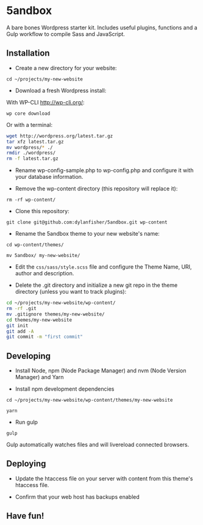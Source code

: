 # 5andbox

A bare bones Wordpress starter kit. Includes useful plugins, functions and a Gulp workflow to compile Sass and JavaScript.

## Installation

- Create a new directory for your website:

`cd ~/projects/my-new-website`

- Download a fresh Wordpress install:

With WP-CLI http://wp-cli.org/:

`wp core download`

Or with a terminal:

```bash
wget http://wordpress.org/latest.tar.gz
tar xfz latest.tar.gz
mv wordpress/* ./
rmdir ./wordpress/
rm -f latest.tar.gz
```

- Rename wp-config-sample.php to wp-config.php and configure it with your database information.

- Remove the wp-content directory (this repository will replace it):

`rm -rf wp-content/`

- Clone this repository:

`git clone git@github.com:dylanfisher/5andbox.git wp-content`

- Rename the 5andbox theme to your new website's name:

`cd wp-content/themes/`

`mv 5andbox/ my-new-website/`

- Edit the `css/sass/style.scss` file and configure the Theme Name, URI, author and description.

- Delete the .git directory and initialize a new git repo in the theme directory (unless you want to track plugins):

```bash
cd ~/projects/my-new-website/wp-content/
rm -rf .git
mv .gitignore themes/my-new-website/
cd themes/my-new-website
git init
git add -A
git commit -m "first commit"
```

## Developing

- Install Node, npm (Node Package Manager) and nvm (Node Version Manager) and Yarn

- Install npm development dependencies

`cd ~/projects/my-new-website/wp-content/themes/my-new-website`

`yarn`

- Run gulp

`gulp`

Gulp automatically watches files and will livereload connected browsers.

## Deploying

- Update the htaccess file on your server with content from this theme's htaccess file.

- Confirm that your web host has backups enabled

## Have fun!

